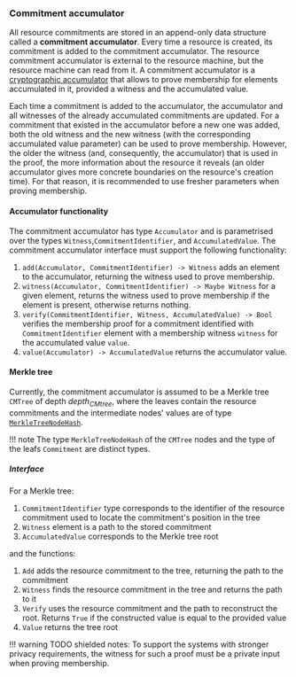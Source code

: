### Commitment accumulator
<!--ᚦ«why level 3 heading?»-->

All resource commitments are stored in an append-only data structure called a **commitment accumulator**. Every time a resource is created, its commitment is added to the commitment accumulator. The resource commitment accumulator is external to the resource machine, but the resource machine can read from it. A commitment accumulator is a [cryptographic accumulator](https://arxiv.org/abs/2103.04330) that allows to prove membership for elements accumulated in it, provided a witness and the accumulated value.

<!--ᚦ«Who is adding commitmens, when, how, why?»-->
<!--ᚦ«
@"cryptographic accumulator"
preferably, use BibTeX references
https://specs.anoma.net/latest/tutorial/md/citations.html?h=bibtex#citing-in-markdown
»-->
<!--ᚦ«explain `witness` and `accumulated value`»-->

Each time a commitment is added to the accumulator, the accumulator and all witnesses of the already accumulated commitments are updated.
For a commitment that existed in the accumulator before a new one was added, both the old witness and the new witness (with the corresponding accumulated value parameter) can be used to prove membership. However, the older the witness (and, consequently, the accumulator) that is used in the proof, the more information about the resource it reveals (an older accumulator gives more concrete boundaries on the resource's creation time). For that reason, it is recommended to use fresher parameters when proving membership.

<!--ᚦ«This paragraph may be put into
a helpful note for _using_ the system;
it strictly need not be part of the specs
»-->
<!--ᚦ«
"older accumulator"
→?
"older accumulated value"
»-->

#### Accumulator functionality

The commitment accumulator has type `Accumulator` and is parametrised over the types `Witness`,`CommitmentIdentifier`, and `AccumulatedValue`. The commitment accumulator interface must support the following functionality:

1. `add(Accumulator, CommitmentIdentifier) -> Witness` adds an element to the accumulator, returning the witness used to prove membership.
2. `witness(Accumulator, CommitmentIdentifier) -> Maybe Witness` for a given element, returns the witness used to prove membership if the element is present, otherwise returns nothing.
3. `verify(CommitmentIdentifier, Witness, AccumulatedValue) -> Bool` verifies the membership proof for a commitment identified with `CommitmentIdentifier` element with a membership witness `witness` for the accumulated value `value`.
4. `value(Accumulator) -> AccumulatedValue` returns the accumulator value.

<!--ᚦ«Is `Accumulatedvalue` sth. like (the hash of) the state of the accumulator?»-->

#### Merkle tree
Currently, the commitment accumulator is assumed to be a Merkle tree `CMTree` of depth $depth_{CMtree}$, where the leaves contain the resource commitments and the intermediate nodes' values are of type [`MerkleTreeNodeHash`](./fixed_size_type/hash.md).

<!--ᚦ«can we have a glossary entry and/or wikilink?»-->

!!! note
    The type `MerkleTreeNodeHash` of the `CMTree` nodes and the type of the leafs `Commitment` are distinct types.

##### Interface

For a Merkle tree:

1. `CommitmentIdentifier` type corresponds to the identifier of the resource commitment used to locate the commitment's position in the tree
2. `Witness` element is a path to the stored commitment
3. `AccumulatedValue` corresponds to the Merkle tree root

and the functions:

1. `Add` adds the resource commitment to the tree, returning the path to the commitment
2. `Witness` finds the resource commitment in the tree and returns the path to it
3. `Verify` uses the resource commitment and the path to reconstruct the root. Returns `True` if the constructed value is equal to the provided value
4. `Value` returns the tree root


!!! warning
    TODO shielded notes: To support the systems with stronger privacy requirements, the witness for such a proof must be a private input when proving membership.

<!--ᚦ«where in the life cycle of a resource/tx do private (or public) inputs come into play?»-->
<!--ᚦ«nit: we do not have notes in the specs any more
(except for in comparison to zCash),
right?»-->
